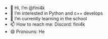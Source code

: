 - 👋 Hi, I’m @fini4k
- 👀 I’m interested in Python and c++ develops
- 🌱 I’m currently learning in the school
- 📫 How to reach me: Discord: fini4k
- 😄 Pronouns: He
